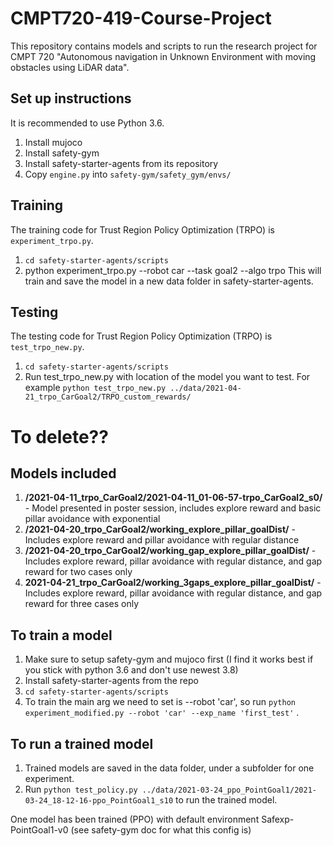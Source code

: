 # CMPT720-419-Course-Project
This repository contains models and scripts to run the research project for CMPT 720 "Autonomous navigation in Unknown Environment with moving obstacles using LiDAR data". 

## Set up instructions
It is recommended to use Python 3.6.

1) Install mujoco
2) Install safety-gym
3) Install safety-starter-agents from its repository
4) Copy `engine.py` into `safety-gym/safety_gym/envs/`

## Training
The training code for Trust Region Policy Optimization (TRPO) is `experiment_trpo.py`.
1) `cd safety-starter-agents/scripts`
2) python experiment_trpo.py --robot car --task goal2 --algo trpo
This will train and save the model in a new data folder in safety-starter-agents.

## Testing
The testing code for Trust Region Policy Optimization (TRPO) is `test_trpo_new.py`.
1) `cd safety-starter-agents/scripts`
2) Run test_trpo_new.py with location of the model you want to test. For example `python test_trpo_new.py ../data/2021-04-21_trpo_CarGoal2/TRPO_custom_rewards/`


# To delete??

## Models included
1) **/2021-04-11_trpo_CarGoal2/2021-04-11_01-06-57-trpo_CarGoal2_s0/** - Model presented in poster session, includes explore reward and basic pillar avoidance with exponential
2) **/2021-04-20_trpo_CarGoal2/working_explore_pillar_goalDist/** - Includes explore reward and pillar avoidance with regular distance
3) **/2021-04-20_trpo_CarGoal2/working_gap_explore_pillar_goalDist/** - Includes explore reward, pillar avoidance with regular distance, and gap reward for two cases only
4) **2021-04-21_trpo_CarGoal2/working_3gaps_explore_pillar_goalDist/** - Includes explore reward, pillar avoidance with regular distance, and gap reward for three cases only

## To train a model
1) Make sure to setup safety-gym and mujoco first (I find it works best if you stick with python 3.6 and don't use newest 3.8)
2) Install safety-starter-agents from the repo
3) `cd safety-starter-agents/scripts`
4) To train the main arg we need to set is --robot 'car', so run `python experiment_modified.py --robot 'car' --exp_name 'first_test'` . 

## To run a trained model
1) Trained models are saved in the data folder, under a subfolder for one experiment. 
2) Run `python test_policy.py ../data/2021-03-24_ppo_PointGoal1/2021-03-24_18-12-16-ppo_PointGoal1_s10` to run the trained model.

One model has been trained (PPO) with default environment Safexp-PointGoal1-v0 (see safety-gym doc for what this config is)
